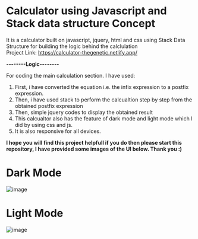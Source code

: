# Calculator using Javascript and Stack data structure Concept
It is a calculator built on javascript, jquery, html and css using Stack Data Structure for building the logic behind the calclulation  
Project Link: https://calculator-thegenetic.netlify.app/

**--------Logic--------**

For coding the main calculation section. I have used:
1. First, i have converted the equation i.e. the infix expression to a postfix expression.
2. Then, i have used stack to perform the calcualtion step by step from the obtained postfix expression
3. Then, simple jquery codes to display the obtained result
4. This calcualtor also has the feature of dark mode and light mode which I did by using css and js.
5. It is also responsive for all devices.

**I hope you will find this project helpfull if you do then please start this repository, I have provided some images of the UI below. Thank you :)**

# Dark Mode
![image](https://github.com/thegenetic/calculator/assets/57350740/c9328a17-7629-4b12-bb5e-9a2996debc8a)

# Light Mode
![image](https://github.com/thegenetic/calculator/assets/57350740/0e0d2dd6-e4ec-474a-90db-c02651799a09)
